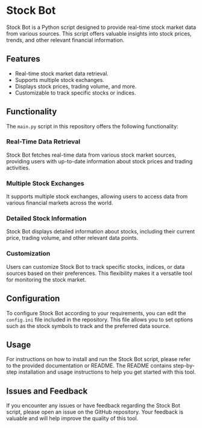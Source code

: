 # Stock Bot

Stock Bot is a Python script designed to provide real-time stock market data from various sources. This script offers valuable insights into stock prices, trends, and other relevant financial information.

## Features

- Real-time stock market data retrieval.
- Supports multiple stock exchanges.
- Displays stock prices, trading volume, and more.
- Customizable to track specific stocks or indices.

## Functionality

The `main.py` script in this repository offers the following functionality:

### Real-Time Data Retrieval

Stock Bot fetches real-time data from various stock market sources, providing users with up-to-date information about stock prices and trading activities.

### Multiple Stock Exchanges

It supports multiple stock exchanges, allowing users to access data from various financial markets across the world.

### Detailed Stock Information

Stock Bot displays detailed information about stocks, including their current price, trading volume, and other relevant data points.

### Customization

Users can customize Stock Bot to track specific stocks, indices, or data sources based on their preferences. This flexibility makes it a versatile tool for monitoring the stock market.

## Configuration

To configure Stock Bot according to your requirements, you can edit the `config.ini` file included in the repository. This file allows you to set options such as the stock symbols to track and the preferred data source.

## Usage

For instructions on how to install and run the Stock Bot script, please refer to the provided documentation or README. The README contains step-by-step installation and usage instructions to help you get started with this tool.


## Issues and Feedback

If you encounter any issues or have feedback regarding the Stock Bot script, please open an issue on the GitHub repository. Your feedback is valuable and will help improve the quality of this tool.
